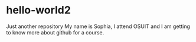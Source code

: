 # hello-world2
Just another repository
My name is Sophia, I attend OSUIT and I am getting to know more about github for a course. 
